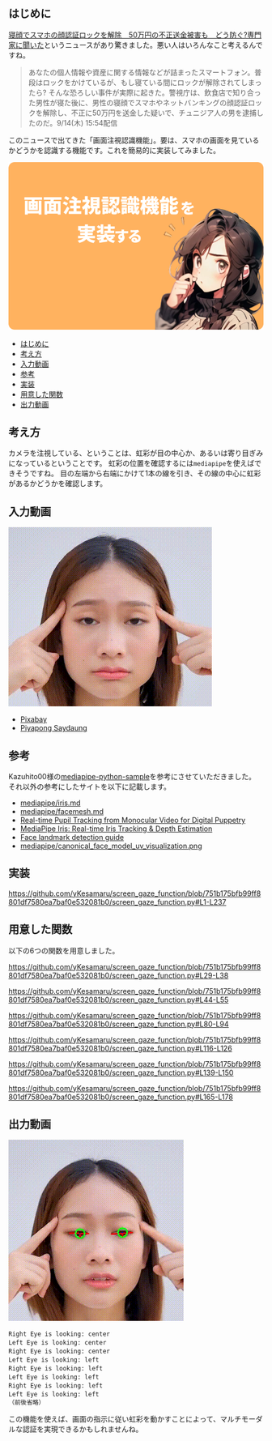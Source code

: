

## はじめに
[寝顔でスマホの顔認証ロックを解除　50万円の不正送金被害も　どう防ぐ?専門家に聞いた](https://news.yahoo.co.jp/articles/264b8520ffa8c1dd48fddcddd78811b7df28b822?page=1)というニュースがあり驚きました。悪い人はいろんなこと考えるんですね。
> あなたの個人情報や資産に関する情報などが詰まったスマートフォン。普段はロックをかけているが、もし寝ている間にロックが解除されてしまったら?
> そんな恐ろしい事件が実際に起きた。警視庁は、飲食店で知り合った男性が寝た後に、男性の寝顔でスマホやネットバンキングの顔認証ロックを解除し、不正に50万円を送金した疑いで、チュニジア人の男を逮捕したのだ。9/14(木) 15:54配信

このニュースで出てきた「画面注視認識機能」。要は、スマホの画面を見ているかどうかを認識する機能です。これを簡易的に実装してみました。

![](https://raw.githubusercontent.com/yKesamaru/screen_gaze_function/master/assets/g848.png)

- [はじめに](#はじめに)
- [考え方](#考え方)
- [入力動画](#入力動画)
- [参考](#参考)
- [実装](#実装)
- [用意した関数](#用意した関数)
- [出力動画](#出力動画)


## 考え方
カメラを注視している、ということは、虹彩が目の中心か、あるいは寄り目ぎみになっているということです。
虹彩の位置を確認するには`mediapipe`を使えばできそうですね。
目の左端から右端にかけて1本の線を引き、その線の中心に虹彩があるかどうかを確認します。

## 入力動画

![](https://raw.githubusercontent.com/yKesamaru/screen_gaze_function/master/assets/original.gif)

- [Pixabay](https://pixabay.com/ja//?utm_source=link-attribution&utm_medium=referral&utm_campaign=video&utm_content=129427)
- [Piyapong Saydaung](https://pixabay.com/ja/users/piyapong89-7158719/?utm_source=link-attribution&utm_medium=referral&utm_campaign=video&utm_content=129427)

## 参考
Kazuhito00様の[mediapipe-python-sample](https://github.com/Kazuhito00/mediapipe-python-sample/tree/main)を参考にさせていただきました。
それ以外の参考にしたサイトを以下に記載します。
- [mediapipe/iris.md](https://github.com/Kazuhito00/mediapipe-python-sample/tree/main)
- [mediapipe/facemesh.md](https://github.com/google/mediapipe/blob/master/docs/solutions/face_mesh.md)
- [Real-time Pupil Tracking from Monocular Video for Digital Puppetry](https://arxiv.org/pdf/2006.11341.pdf)
- [MediaPipe Iris: Real-time Iris Tracking & Depth Estimation](https://blog.research.google/2020/08/mediapipe-iris-real-time-iris-tracking.html)
- [Face landmark detection guide](https://developers.google.com/mediapipe/solutions/vision/face_landmarker/)
- [mediapipe/canonical_face_model_uv_visualization.png](https://github.com/google/mediapipe/blob/a908d668c730da128dfa8d9f6bd25d519d006692/mediapipe/modules/face_geometry/data/canonical_face_model_uv_visualization.png)

## 実装
https://github.com/yKesamaru/screen_gaze_function/blob/751b175bfb99ff8801df7580ea7baf0e532081b0/screen_gaze_function.py#L1-L237


## 用意した関数
以下の6つの関数を用意しました。

https://github.com/yKesamaru/screen_gaze_function/blob/751b175bfb99ff8801df7580ea7baf0e532081b0/screen_gaze_function.py#L29-L38

https://github.com/yKesamaru/screen_gaze_function/blob/751b175bfb99ff8801df7580ea7baf0e532081b0/screen_gaze_function.py#L44-L55

https://github.com/yKesamaru/screen_gaze_function/blob/751b175bfb99ff8801df7580ea7baf0e532081b0/screen_gaze_function.py#L80-L94

https://github.com/yKesamaru/screen_gaze_function/blob/751b175bfb99ff8801df7580ea7baf0e532081b0/screen_gaze_function.py#L116-L126

https://github.com/yKesamaru/screen_gaze_function/blob/751b175bfb99ff8801df7580ea7baf0e532081b0/screen_gaze_function.py#L139-L150

https://github.com/yKesamaru/screen_gaze_function/blob/751b175bfb99ff8801df7580ea7baf0e532081b0/screen_gaze_function.py#L165-L178


## 出力動画
![](https://raw.githubusercontent.com/yKesamaru/screen_gaze_function/master/assets/processed.gif)
```bash
Right Eye is looking: center
Left Eye is looking: center
Right Eye is looking: center
Left Eye is looking: left
Right Eye is looking: left
Left Eye is looking: left
Right Eye is looking: left
Left Eye is looking: left
（前後省略）
```
この機能を使えば、画面の指示に従い虹彩を動かすことによって、マルチモーダルな認証を実現できるかもしれませんね。
